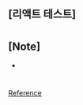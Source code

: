 ## [리액트 테스트]

###

#

## [Note]

-

#

[Reference](https://www.hanbit.co.kr/store/books/look.php?p_code=B7468885216)
